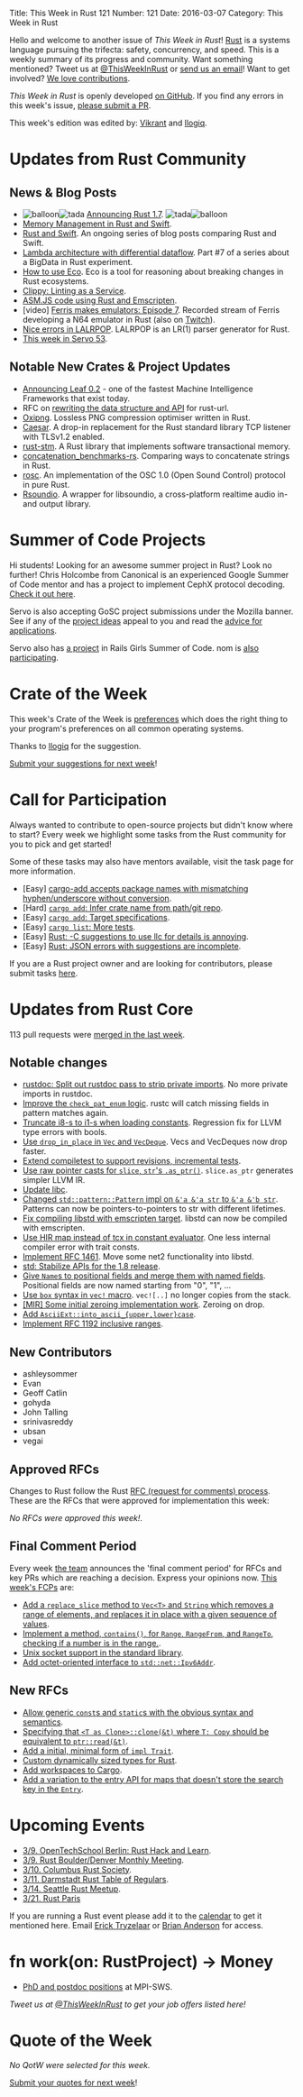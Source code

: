 Title: This Week in Rust 121
Number: 121
Date: 2016-03-07
Category: This Week in Rust

Hello and welcome to another issue of *This Week in Rust*!
[Rust](http://rust-lang.org) is a systems language pursuing the trifecta:
safety, concurrency, and speed. This is a weekly summary of its progress and
community. Want something mentioned? Tweet us at [@ThisWeekInRust](https://twitter.com/ThisWeekInRust) or [send us an
email](mailto:corey@octayn.net?subject=This%20Week%20in%20Rust%20Suggestion)!
Want to get involved? [We love
contributions](https://github.com/rust-lang/rust/blob/master/CONTRIBUTING.md).

*This Week in Rust* is openly developed [on GitHub](https://github.com/cmr/this-week-in-rust).
If you find any errors in this week's issue, [please submit a PR](https://github.com/cmr/this-week-in-rust/pulls).

This week's edition was edited by: [Vikrant](https://github.com/nasa42) and [llogiq](https://github.com/llogiq).

# Updates from Rust Community

## News & Blog Posts

* <img alt="balloon" class="emoji" title=":balloon:" src="https://cdn.discourse.org/business/images/emoji/emoji_one/balloon.png?v=0"><img alt="tada" class="emoji" title=":tada:" src="https://cdn.discourse.org/business/images/emoji/emoji_one/tada.png?v=0"> [Announcing Rust 1.7](http://blog.rust-lang.org/2016/03/02/Rust-1.7.html). <img alt="tada" class="emoji" title=":tada:" src="https://cdn.discourse.org/business/images/emoji/emoji_one/tada.png?v=0"><img alt="balloon" class="emoji" title=":balloon:" src="https://cdn.discourse.org/business/images/emoji/emoji_one/balloon.png?v=0">
* [Memory Management in Rust and Swift](https://medium.com/@itchyankles/memory-management-in-rust-and-swift-8ecda3cdf5b7).
* [Rust and Swift](http://www.chriskrycho.com/rust-and-swift.html). An ongoing series of blog posts comparing Rust and Swift.
* [Lambda architecture with differential dataflow](http://www.poumeyrol.fr/2016/02/29/Query2-in-differential-dataflow/). Part #7 of a series about a BigData in Rust experiment.
* [How to use Eco](http://blog.piston.rs/2016/03/04/how-to-use-eco/). Eco is a tool for reasoning about breaking changes in Rust ecosystems.
* [Clippy: Linting as a Service](http://www.bashy.io/news/2016/03/05/clippy-linting-as-a-service/).
* [ASM.JS code using Rust and Emscripten](http://ashleysommer.com.au/how-to/articles/asm-js-code-using-rust-and-emscripten).
* [video] [Ferris makes emulators: Episode 7](https://youtu.be/0GtccLHA9hc). Recorded stream of Ferris developing a N64 emulator in Rust (also on [Twitch](http://www.twitch.tv/ferrisstreamsstuff/profile)).
* [Nice errors in LALRPOP](http://smallcultfollowing.com/babysteps/blog/2016/03/02/nice-errors-in-lalrpop/). LALRPOP is an LR(1) parser generator for Rust.
* [This week in Servo 53](https://blog.servo.org/2016/02/29/twis-53/).

## Notable New Crates & Project Updates

* [Announcing Leaf 0.2](https://github.com/autumnai/leaf/blob/063ce978004b8bf4b7fc7481fdd58fed0515cfd8/RELEASE.md) - one of the fastest Machine Intelligence Frameworks that exist today.
* RFC on [rewriting the data structure and API](https://github.com/servo/rust-url/pull/176) for rust-url.
* [Oxipng](https://github.com/shssoichiro/oxipng). Lossless PNG compression optimiser written in Rust.
* [Caesar](https://github.com/Postage/caesar). A drop-in replacement for the Rust standard library TCP listener with TLSv1.2 enabled.
* [rust-stm](https://github.com/Marthog/rust-stm). A Rust library that implements software transactional memory.
* [concatenation_benchmarks-rs](https://github.com/hoodie/concatenation_benchmarks-rs). Comparing ways to concatenate strings in Rust.
* [rosc](https://github.com/klingtnet/rosc). An implementation of the OSC 1.0 (Open Sound Control) protocol in pure Rust.
* [Rsoundio](https://github.com/klingtnet/rsoundio). A wrapper for libsoundio, a cross-platform realtime audio in- and output library.

# Summer of Code Projects

Hi students! Looking for an awesome summer project in Rust? Look no further! Chris Holcombe from Canonical is an experienced Google Summer of Code mentor and has a project to implement CephX protocol decoding. [Check it out here](https://wiki.ubuntu.com/GoogleSoC2016/Ideas#Decode_CephX_Protocol).

Servo is also accepting GoSC project submissions under the Mozilla banner. See if any of the [project ideas](https://wiki.mozilla.org/Community:SummerOfCode16#Servo) appeal to you and read the [advice for applications](https://wiki.mozilla.org/Community:SummerOfCode16#Application_Advice).

Servo also has [a project](https://teams.railsgirlssummerofcode.org/projects/104-servo) in Rails Girls Summer of Code. nom is [also participating](https://teams.railsgirlssummerofcode.org/projects/78-nom).

# Crate of the Week

This week's Crate of the Week is [preferences](https://crates.io/crates/preferences) which does the right thing to your program's preferences on all common operating systems.

Thanks to [llogiq](https://users.rust-lang.org/users/llogiq) for the suggestion.

[Submit your suggestions for next week][submit_crate]!

[submit_crate]: https://users.rust-lang.org/t/crate-of-the-week/2704

# Call for Participation

Always wanted to contribute to open-source projects but didn't know where to start?
Every week we highlight some tasks from the Rust community for you to pick and get started!

Some of these tasks may also have mentors available, visit the task page for more information.

* [Easy] [cargo-add accepts package names with mismatching hyphen/underscore without conversion](https://github.com/killercup/cargo-edit/issues/51).
* [Hard] [`cargo add`: Infer crate name from path/git repo](https://github.com/killercup/cargo-edit/issues/14).
* [Easy] [`cargo add`: Target specifications](https://github.com/killercup/cargo-edit/issues/13).
* [Easy] [`cargo list`: More tests](https://github.com/killercup/cargo-edit/issues/16).
* [Easy] [Rust: -C suggestions to use llc for details is annoying](https://github.com/rust-lang/rust/issues/30961).
* [Easy] [Rust: JSON errors with suggestions are incomplete](https://github.com/rust-lang/rust/issues/30701).

If you are a Rust project owner and are looking for contributors, please submit tasks [here][guidelines].

[guidelines]: https://users.rust-lang.org/t/twir-call-for-participation/4821

# Updates from Rust Core

113 pull requests were [merged in the last week][merged].

[merged]: https://github.com/issues?q=is%3Apr+org%3Arust-lang+is%3Amerged+merged%3A2016-02-29..2016-03-07

## Notable changes

* [rustdoc: Split out rustdoc pass to strip private imports](https://github.com/rust-lang/rust/pull/32055). No more private imports in rustdoc.
* [Improve the `check_pat_enum` logic](https://github.com/rust-lang/rust/pull/32039). rustc will catch missing fields in pattern matches again.
* [Truncate i8-s to i1-s when loading constants](https://github.com/rust-lang/rust/pull/32032). Regression fix for LLVM type errors with bools.
* [Use `drop_in_place` in `Vec` and `VecDeque`](https://github.com/rust-lang/rust/pull/32012). Vecs and VecDeques now drop faster.
* [Extend compiletest to support revisions, incremental tests](https://github.com/rust-lang/rust/pull/32007).
* [Use raw pointer casts for `slice`, `str`'s `.as_ptr()`](https://github.com/rust-lang/rust/pull/31999). `slice.as_ptr` generates simpler LLVM IR.
* [Update libc](https://github.com/rust-lang/rust/pull/31996).
* [Changed `std::pattern::Pattern` impl on `&'a &'a str` to `&'a &'b str`](https://github.com/rust-lang/rust/pull/31989). Patterns can now be pointers-to-pointers to str with different lifetimes.
* [Fix compiling libstd with emscripten target](https://github.com/rust-lang/rust/pull/31985). libstd can now be compiled with emscripten.
* [Use HIR map instead of tcx in constant evaluator](https://github.com/rust-lang/rust/pull/31962). One less internal compiler error with trait consts.
* [Implement RFC 1461](https://github.com/rust-lang/rust/pull/31945). Move some net2 functionality into libstd.
* [std: Stabilize APIs for the 1.8 release](https://github.com/rust-lang/rust/pull/31928).
* [Give `Name`s to positional fields and merge them with named fields](https://github.com/rust-lang/rust/pull/31937). Positional fields are now named starting from "0", "1", ...
* [Use `box` syntax in `vec!` macro](https://github.com/rust-lang/rust/pull/31797). `vec![..]` no longer copies from the stack.
* [[MIR] Some initial zeroing implementation work](https://github.com/rust-lang/rust/pull/31430). Zeroing on drop.
* [Add `AsciiExt::into_ascii_{upper,lower}case`](https://github.com/rust-lang/rust/pull/31335).
* [Implement RFC 1192 inclusive ranges](https://github.com/rust-lang/rust/pull/30884).

## New Contributors

* ashleysommer
* Evan
* Geoff Catlin
* gohyda
* John Talling
* srinivasreddy
* ubsan
* vegai

## Approved RFCs

Changes to Rust follow the Rust [RFC (request for comments)
process](https://github.com/rust-lang/rfcs#rust-rfcs). These
are the RFCs that were approved for implementation this week:

*No RFCs were approved this week!*.

## Final Comment Period

Every week [the team](https://rust-lang.org/team.html) announces the
'final comment period' for RFCs and key PRs which are reaching a
decision. Express your opinions now. [This week's FCPs][fcp] are:

[fcp]: https://github.com/rust-lang/rfcs/labels/final-comment-period

* [Add a `replace_slice` method to `Vec<T>` and `String` which removes a range of elements, and replaces it in place with a given sequence of values](https://github.com/rust-lang/rfcs/pull/1432).
* [Implement a method, `contains()`, for `Range`, `RangeFrom`, and `RangeTo`, checking if a number is in the range.](https://github.com/rust-lang/rfcs/pull/1434).
* [Unix socket support in the standard library](https://github.com/rust-lang/rfcs/pull/1479).
* [Add octet-oriented interface to `std::net::Ipv6Addr`](https://github.com/rust-lang/rfcs/pull/1498).

## New RFCs

* [Allow generic `const`s and `static`s with the obvious syntax and semantics](https://github.com/rust-lang/rfcs/pull/1520).
* [Specifying that `<T as Clone>::clone(&t)` where `T: Copy` should be equivalent to `ptr::read(&t)`](https://github.com/rust-lang/rfcs/pull/1521).
* [Add a initial, minimal form of `impl Trait`](https://github.com/rust-lang/rfcs/pull/1522).
* [Custom dynamically sized types for Rust](https://github.com/rust-lang/rfcs/pull/1524).
* [Add workspaces to Cargo](https://github.com/rust-lang/rfcs/pull/1525).
* [Add a variation to the entry API for maps that doesn't store the search key in the `Entry`](https://github.com/rust-lang/rfcs/pull/1533).

# Upcoming Events

* [3/9. OpenTechSchool Berlin: Rust Hack and Learn](http://www.meetup.com/opentechschool-berlin/).
* [3/9. Rust Boulder/Denver Monthly Meeting](http://www.meetup.com/Rust-Boulder-Denver/).
* [3/10. Columbus Rust Society](http://www.meetup.com/columbus-rs/).
* [3/11. Darmstadt Rust Table of Regulars](http://www.meetup.com/de-DE/Rust-Rhein-Main/events/228665878/).
* [3/14. Seattle Rust Meetup](https://www.eventbrite.com/e/mozilla-rust-seattle-meetup-tickets-12222326307?aff=erelexporg).
* [3/21. Rust Paris](http://www.meetup.com/Rust-Paris)

If you are running a Rust event please add it to the [calendar] to get
it mentioned here. Email [Erick Tryzelaar][erickt] or [Brian
Anderson][brson] for access.

[calendar]: https://www.google.com/calendar/embed?src=apd9vmbc22egenmtu5l6c5jbfc%40group.calendar.google.com
[erickt]: mailto:erick.tryzelaar@gmail.com
[brson]: mailto:banderson@mozilla.com

# fn work(on: RustProject) -> Money

* [PhD and postdoc positions](http://plv.mpi-sws.org/rustbelt/) at MPI-SWS.

*Tweet us at [@ThisWeekInRust](https://twitter.com/ThisWeekInRust) to get your job offers listed here!*

# Quote of the Week

*No QotW were selected for this week.*

[Submit your quotes for next week][submit]!

[submit]: http://users.rust-lang.org/t/twir-quote-of-the-week/328
